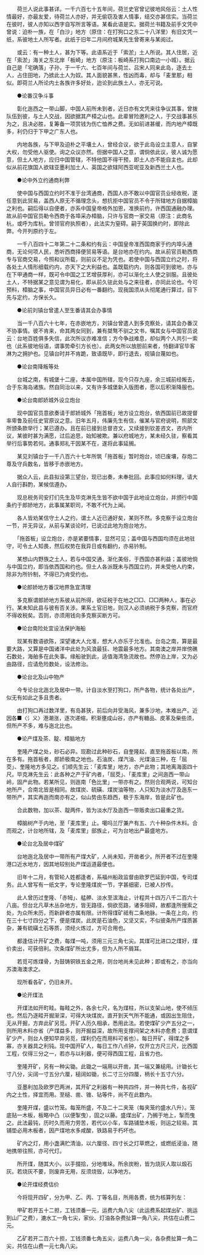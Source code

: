 <!-- { "loadSidebar": true } -->
　　荷兰人说此事甚详。一千六百七十五年间，荷兰史官曾记彼地风俗云：土人性情最好，亦最友爱，待荷兰人亦好，并无偷窃及害人情事，结交亦甚信实。当荷兰在彼时，彼人亦知以西字自写所言等语。某看此语是实。据荷兰书籍及前手文凭中曾说：迫朴一族，在「白沙」地方（原住：在打狗口之东二十八洋里）有旧文凭一纸，系彼地土人所写者。此纸于旧年二月间府城某先生曾寄来与某阅过。

　　或云：有一种土人，甚为下等。此语系近于「索淤」土人所说。其人住居，近在「索淤」海关之东北岸「板崎」地方（原注：板崎系打狗口南边一小城）。据云自己是「宅确落」子孙，于一千六、七百年间与荷兰、吕宋人同来此岛，逐去土人，占住田地，乃掳此土人为奴。其人面貌甚黑，性凶而毒，却与「麦里那」相似。即荷兰人所论内土各族许多好处，迨论到此族土人，亦无可说。

　　●论番汉争斗事

　　彰化迤西之一带山脚，中国人前所未到者，近日亦有文凭来往争议其事，曾拨队伍到彼，与土人交战，因欲据其产樟之山也。此辈冒险邀利之人，于交战事甚乐为之，且决必胜，复筹备一项赏钱为伤亡恤养之费。无如前进甚缓，而内地产樟既多，利仍归于下甲之广东人也。

　　内地各族，与下甲及迫朴之平壤土人，曾经合议，欲于此岛设立主意人，自掌大权，勿受他人驱使。询之众议亦然。但据中国人之意，谓倘依此议，彼人诚为愿意，但土人地方，应归中国管辖，不特他国不得干预，即土人亦不能自主也。此却似从前花旗国人欲辖亚墨利加土人、英国之欲辖阿西亚呢亚及新西兰土人也。

　　●论中外立约通商利弊

　　使中国与西国立约时不准于台湾通商，西国人亦不敢以中国官员业经收税，遂任意到此贸易，盖西人原无不循理念头，想抗拒中国官员不令于所辖地方自据樟脑之利也。嗣后得以自便者，亦系中国皇帝格外加恩，准换前约，许西国通融办理。故从前中国官员勒令西商于各埠采办樟脑，只许与官商一家交易（原注：此商名杭，或呼为库杭，曾领官府执照者），此法实为窒碍。嗣于英国换约时，即除此弊。今开列原约于左。

　　一千八百四十二年第二十二条和约有云：中国皇帝准西国商家于约内埠头通商，无论何项人民，悉听西商择便贸易等语。是台地亦在约内。故从前官员勒西商专与官商交易，今照和议所载，则前议不足为凭也。若使中国与西国立约之时，将各处土人情形细载约内，亦天下之大利益也。盖既载约内，则各国可到彼地，亦与在下甲通商一样，既可令中国之工艺增获厚利，亦可以渐化土人使之驯服。且彼处土人，不特据某之意见谓为易化，即从前久驻此处与之来往者，亦同此论也。今可预料，樟脑之事，中国官员异日必有一番翻约。现我国须从头彻尾通行算过，目下先与定约，方保长久。

　　●论前刘镇台曾遣人至生番请其会办事情

　　当一千八百六十七年，在赤嵌地方，刘镇台曾遣人到多克察处，请其会办番汉不协事情。彼不肯来，命其两女同到，兼有桀骜不驯之文书，嘱其女与中国官员说云：台地百姓俱多失信，此次所议亦难准信；方今争战难息，却似两个人共引一索也（此系彼地俗语，谓事势牵引方长也）。此两女所以放胆前来者，恃翻译官毕客淋为之拥护也。见镇台时并不肯跪，致语既毕，即行退去，视镇台蔑如也。

　　●论台南降叛等处

　　台城之南，有城堡十二座，本属中国所辖，现今只存九座，余三城前经叛去，合于东海岛诸族。然自同治以来，又有许多城堡新入版图者，愿以后积渐降服也。

　　●论台南郎娇城外设立炮台

　　现中国官员意欲奏请于郎娇城外「拖首板」地方设立炮台，依西国前已故提督率卑鲁及前任史官原议之意。旧年五月，伟廉先生有信，催某与官府说明，照部文所颁条款举行；某已遵办。且在前已接到总督咨文，又续接到钦差咨文，咨内所议，某彼时甚为满愿，过后追思，始知被欺。兼以府城地方，某未经久驻，察看其举行后事势若何。通事郑礼干因某不在，遂将此事延搁。

　　某见刘镇台于一千八百六十七年所筑「拖首板」暂时炮台，顷已废壤，存炮二尊及守兵数名，皆移于赤嵌地方。

　　据众人云，此县拟设第三望台，现已出奏，未奉批回。此事应如何料理，请大人自行斟酌，某候信遵办。

　　现总税务司安打们先生及毕克淋先生皆不欲中国于此地设立炮台，并颁行中国条约于郎娇地方，此事属某职司，不敢不代为上闻。

　　各人皆劝某信守土人之约，谓土人近已通好矣，某则不然。多克察于设立炮台一节，并无异议，从前与某谈论时，已说过此地为炮台地方。

　　「拖首板」设立炮台，亦是紧要情事，显然可见；盖中国与西国均须在此地驻守，可令土人知畏，然后权势在我异日或有翻约，亦易钤制。

　　某想山内野族之土人，若与中国交通，渐化美俗，于西国亦甚利益；盖彼地倘与中国立约，即当依西国和约也。但土人各派既未与西国立约，并未受他人约束，除非为所钤制，不得已乃肯受约也。

　　●论郎娇地方番汉地界急宜清理

　　多克察谓郎娇地方系彼从前所得，欲征税于在地之□□、□□两种人，事在必行。某未知此县与彼有否关涉。果系土官旧地，则汉人必须纳税于多克察，而官府不得收税矣。否则，亦须用钱向多克察买断方可。

　　●论台南险处宜设法保护海船

　　现某有数语欲陈，深望诸大人允准，想大人亦乐于允准也。台岛之南，算是最要大路，又算是中国诸洋中此处为风浪最狂、地震最多地方。其南澳之岸并岸傍礁石数处，海舶多在此失事。缘船驶到此，适值海湾急流故也。然停泊上岸，又为必由路径，应请危险数处，设法修治。

　　●论台北及山中物产

　　今专论台北迤北及居中一带。计自淡水至打狗口，所产各物，统计各处出产，似无有如此之多且贵者。

　　由打狗口再过数洋里，有岛甚狭，前后向并受海风，兼多沙地，本难出产。近因各■〈氵义〉港潮涨，逐次递缩，积渐壅成山谷，亦产有糖品、皮革及柴些须，但所产不多，难与迤北比也。

　　●论产煤及茶、靛、樟脑地方

　　奎隆产煤之处，砂石必异。现勘过此种砂石，自奎隆起，直至拖首板以南，所在多有。拖首板者，郎娇极南之地也。石油炭、煤汽油、光煤油三种，在「屈茭」、奎隆地方多见之。们顺先生云：「麦库里」地方，亦产此物；其地离海面四十尺。毕克淋先生云：此各种之产于矿内者，「屈茭」、「麦库里」之间迤西一带山岭，固产此物。若某所见，则迤南「色比里」一带亦有之。然则合观两说，可知台地所产，合南北皆是相同。故煤炭、硫磺、煤炭油等物，人只知为淡水厅及迤东一带所产，其实再迤而南亦有之，似山势由东趋西，极于东海岸，皆是此矿也。

　　合此数物，加以茶、靛两件，皆为淡水厅及迤西一带贩卖出口最重之货。

　　樟脑树产于内地，至「麦库里」止。噶吗兰厅兼产有五、六十种杂件木料。合而观之，计台地所辖，及「麦库里」部族止，可为台地出产最盛地方。

　　●论台北及居中煤矿

　　台地迤北及居中一带所有产煤大矿，人尚未知，开凿者少。所开者不过在奎隆港口近水地方，因其地较别处产煤运道最便也。

　　旧年十二月，有管轮人姓都逢者，系福州船政监督由欧罗巴延到中国，专司煤务。此人曾写有一纸文字，专论奎隆煤炭一节，字甚细密，已被人抄传。

　　此人曾历过奎隆、「赤牳」、艋舺、淡水至滨海止，计程共十四万八千二百六十八亩。但台北凡草木丛杂地方，皆无路径，倘欲觅路，诸多阻碍，故都逢所搜索之处，为众所未历，而新辟者亦属有限。计所得煤矿祗有二条地脉。一条在上向，约在三十七寸四分之下，便是煤炭。此炭是石油色，又坚又实，不似彼条所产煤质甚杂，兼有硫磺土石等质，须经火炼过，方可合用也。

　　都逢估计开矿之费，每煤一吨，须用三元三角七尖。其煤可比进口之煤好，煤价卖出，可获倍利。次条煤矿所出尤多，但为人所不屑耳。

　　若觅可炼煤骨，为鼓铸铜铁五金之用，则台地尚未见此种；即或有之，亦当向苏澳海澳求之。

　　现所看各矿，仍旧未开。

　　●论开煤法

　　开煤法如开町畦。每畦之外，各余七尺，名为煤柱，所以支架山地，使不倾压也。然后乃逐畦开掘渐深，可得大块煤炭。直开到天气所不能通，或因出生阻住，无从开掘，方弃此矿另觅。开矿人历久相承，悉用此法。若使煤矿少产五分之一，则所用木料亦省（产煤益多，则开掘益深，故所用支撑间架之木料亦愈费；意谓煤矿少产，则台人便知早弃另觅，煤利仍在而用料可省也）。每日开矿，得煤之多寡，亦关器具之利钝。现中国开矿人，每日工作八点钟，仅开立方尺三尺，比西国工程，仅得三分之一，若亦与以利器，便可得西国工程，且省力也。

　　奎隆开矿，另有一种尖锄。此锄之一端用以开凿，其一端又兼槌用。计锄长七寸八分，尖阔一寸五分六厘，槌阔如锄，长二寸三分四厘，柄长十五寸六分。

　　亚墨利加及欧罗巴两洲，其开矿之利器有一种共四件，并一种共七件，各视矿内之土性，择宜而用。至槌、凿、锥、钻等件，尚不在此数内。

　　奎隆开煤，盛以竹笼。每笼所盛，不及二十二夹笼（每夹笼约盛水八升）。笼底贴一木板，板略中凸（以便掣曳），固之以藤。盛煤出矿，乃搁于地上，掣而曳之。此法最钝，历时久而用力劳苦，若代以小车，车路铺垫木板，则运之较易。其铺垫必用木板者，因产煤地水多咸酸，铁路易于朽坏也。

　　矿内之灯，用小盏满贮清油，以六厘径、四寸长之灯草燃之，或燃纸浸油，随地携带往照，亦可代灯。

　　所开煤，随其大小，以手掇拾，分地堆垛。所余炭粉，皆为烧灰人取以煅石灰。若烧灰不要，则废弃无用，反须烧毁，以净地方。

　　●论开煤经费估价

　　今将现开四矿，分为甲、乙、丙、丁等名目，所用各费，统为核算列左：

　　甲矿若开五十二担，工钱须番一元，运费六角八尖（此运费系起煤出矿、挑运到山厂之费），漉水工一角七尖，家伙、灯油各杂费扯算一角八尖，共估在山费二元。

　　乙矿若开二百六十担，工钱须番七角五尖，运费八角一尖，各杂费扯算一角二尖，共估在山费一元七角八尖。

